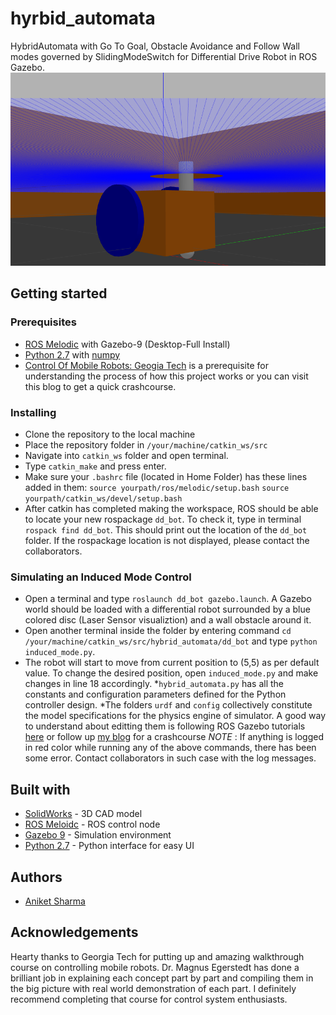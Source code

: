# hyrbid_automata
HybridAutomata with Go To Goal, Obstacle Avoidance and Follow Wall modes governed by SlidingModeSwitch for Differential Drive Robot in ROS Gazebo.
![Image Not Found](/images/dd_bot.png)
## Getting started

### Prerequisites
* [ROS Melodic](http://wiki.ros.org/melodic/Installation/Ubuntu) with Gazebo-9 (Desktop-Full Install)
* [Python 2.7](https://www.python.org/downloads/source/) with [numpy](https://askubuntu.com/questions/868599/how-to-install-scipy-and-numpy-on-ubuntu-16-04)
* [Control Of Mobile Robots: Geogia Tech](https://www.youtube.com/playlist?list=PLp8ijpvp8iCvFDYdcXqqYU5Ibl_aOqwjr) is a prerequisite for understanding the process of how this project works or you can visit this blog to get a quick crashcourse.

### Installing
* Clone the repository to the local machine
* Place the repository folder in ```/your/machine/catkin_ws/src```
* Navigate into ```catkin_ws``` folder and open terminal.
* Type ```catkin_make``` and press enter.
* Make sure your ```.bashrc``` file (located in Home Folder) has these lines added in them:
```source yourpath/ros/melodic/setup.bash```
```source yourpath/catkin_ws/devel/setup.bash```
* After catkin has completed making the workspace, ROS should be able to locate your new rospackage ```dd_bot```. To check it, type in terminal ```rospack find dd_bot```. This should print out the location of the ```dd_bot``` folder.
If the rospackage location is not displayed, please contact the collaborators.

### Simulating an Induced Mode Control
* Open a terminal and type ```roslaunch dd_bot gazebo.launch```. A Gazebo world should be loaded with a differential robot surrounded by a blue colored disc (Laser Sensor visualiztion) and a wall obstacle around it.
* Open another terminal inside the folder by entering command ```cd /your/machine/catkin_ws/src/hybrid_automata/dd_bot``` and type ```python induced_mode.py```.
* The robot will start to move from current position to (5,5) as per default value. To change the desired position, open ```induced_mode.py``` and make changes in line 18 accordingly.
*```hybrid_automata.py``` has all the constants and configuration parameters defined for the Python controller design.
*The folders ```urdf``` and ```config``` collectively constitute the model specifications for the physics engine of simulator. A good way to understand about editting them is following ROS Gazebo tutorials [here](http://gazebosim.org/tutorials) or follow up [my blog](https://medium.com/@aniket0112/twolinkman-3b326c1320eb) for a crashcourse
*NOTE* : If anything is logged in red color while running any of the above commands, there has been some error. Contact collaborators in such case with the log messages.

## Built with
* [SolidWorks](http://www.solidworks.in/Default.htm) - 3D CAD model
* [ROS Meloidc](http://wiki.ros.org/melodic) - ROS control node
* [Gazebo 9](http://gazebosim.org/) - Simulation environment
* [Python 2.7](https://www.python.org/) - Python interface for easy UI

## Authors
* [Aniket Sharma](https://github.com/aniket0112)

## Acknowledgements
Hearty thanks to Georgia Tech for putting up and amazing walkthrough course on controlling mobile robots. Dr. Magnus Egerstedt has done a brilliant job in explaining each concept part by part and compiling them in the big picture with real world demonstration of each part. I definitely recommend completing that course for control system enthusiasts.
